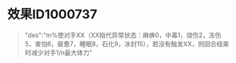 # 效果ID1000737
> "des":"m%使对手XX（XX指代异常状态：麻痹0，中毒1，烧伤2，冻伤5，害怕6，疲惫7，睡眠8，石化9，冰封15），若没有触发XX，则回合结束时减少对手1/n最大体力"
